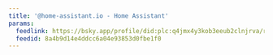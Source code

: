 ```yaml
---
title: '@home-assistant.io - Home Assistant'
params:
  feedlink: https://bsky.app/profile/did:plc:q4jmx4y3kob3eeub2clnjrva/rss
  feedid: 8a4b9d14e4ddcc6a04e93853d0fbe1f0
---
```


